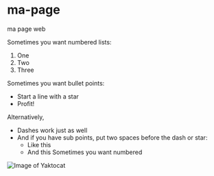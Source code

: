# ma-page
ma page web

Sometimes you want numbered lists:

1. One
2. Two
3. Three

Sometimes you want bullet points:

* Start a line with a star
* Profit!

Alternatively,

- Dashes work just as well
- And if you have sub points, put two spaces before the dash or star:
  - Like this
  - And this
Sometimes you want numbered

![Image of Yaktocat](https://octodex.github.com/images/yaktocat.png)